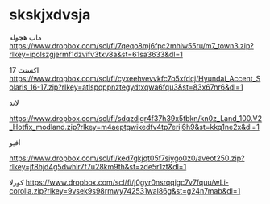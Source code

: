 # skskjxdvsja

ماب هجوله
https://www.dropbox.com/scl/fi/7qeqo8mj6fpc2mhiw55ru/m7_town3.zip?rlkey=ipolszgjermf1dzvifv3txv8a&st=61sa3633&dl=1



اكسنت 17
https://www.dropbox.com/scl/fi/cyxeehvevvkfc7o5xfdcj/Hyundai_Accent_Solaris_16-17.zip?rlkey=atlspqppnztegydtxqwa6fqu3&st=83x67nr6&dl=1


لاند


https://www.dropbox.com/scl/fi/sdqzdlgr4f37h39x5tbkn/kn0z_Land_100.V2_Hotfix_modland.zip?rlkey=m4aeptgwikedfv4tp7erij6h9&st=kkq1ne2x&dl=1

افيو

https://www.dropbox.com/scl/fi/ked7gkjqt05f7siygo0z0/aveot250.zip?rlkey=jf8hjd4g5dwhlr7f7u28km9th&st=zde5r1zt&dl=1


كورلا
https://www.dropbox.com/scl/fi/j0gyr0nsrqqigc7v7fquu/wLi-corolla.zip?rlkey=9vsek9s98rmwy742531wal86g&st=g24n7mab&dl=1
